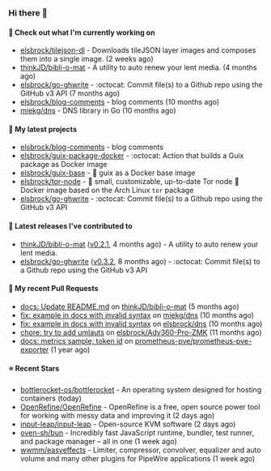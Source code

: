 ### Hi there 👋

#### 👷 Check out what I'm currently working on

- [elsbrock/tilejson-dl](https://github.com/elsbrock/tilejson-dl) - Downloads tileJSON layer images and composes them into a single image. (2 weeks ago)
- [thinkJD/bibli-o-mat](https://github.com/thinkJD/bibli-o-mat) - A utility to auto renew your lent media. (4 months ago)
- [elsbrock/go-ghwrite](https://github.com/elsbrock/go-ghwrite) - :octocat: Commit file(s) to a Github repo using the GitHub v3 API (7 months ago)
- [elsbrock/blog-comments](https://github.com/elsbrock/blog-comments) - blog comments (10 months ago)
- [miekg/dns](https://github.com/miekg/dns) - DNS library in Go (10 months ago)

#### 🌱 My latest projects

- [elsbrock/blog-comments](https://github.com/elsbrock/blog-comments) - blog comments
- [elsbrock/guix-package-docker](https://github.com/elsbrock/guix-package-docker) - :octocat: Action that builds a Guix package as Docker image
- [elsbrock/guix-base](https://github.com/elsbrock/guix-base) - :whale: guix as a Docker base image
- [elsbrock/tor-node](https://github.com/elsbrock/tor-node) - :rocket: small, customizable, up-to-date Tor node :whale: Docker image based on the Arch Linux `tor` package
- [elsbrock/go-ghwrite](https://github.com/elsbrock/go-ghwrite) - :octocat: Commit file(s) to a Github repo using the GitHub v3 API

#### 🔭 Latest releases I've contributed to

- [thinkJD/bibli-o-mat](https://github.com/thinkJD/bibli-o-mat) ([v0.2.1](https://github.com/thinkJD/bibli-o-mat/releases/tag/v0.2.1), 4 months ago) - A utility to auto renew your lent media.
- [elsbrock/go-ghwrite](https://github.com/elsbrock/go-ghwrite) ([v0.3.2](https://github.com/elsbrock/go-ghwrite/releases/tag/v0.3.2), 8 months ago) - :octocat: Commit file(s) to a Github repo using the GitHub v3 API

#### 🔨 My recent Pull Requests

- [docs: Update README.md](https://github.com/thinkJD/bibli-o-mat/pull/25) on [thinkJD/bibli-o-mat](https://github.com/thinkJD/bibli-o-mat) (5 months ago)
- [fix: example in docs with invalid syntax](https://github.com/miekg/dns/pull/1401) on [miekg/dns](https://github.com/miekg/dns) (10 months ago)
- [fix: example in docs with invalid syntax](https://github.com/elsbrock/dns/pull/1) on [elsbrock/dns](https://github.com/elsbrock/dns) (10 months ago)
- [chore: try to add umlauts](https://github.com/elsbrock/Adv360-Pro-ZMK/pull/1) on [elsbrock/Adv360-Pro-ZMK](https://github.com/elsbrock/Adv360-Pro-ZMK) (11 months ago)
- [docs: metrics sample; token id](https://github.com/prometheus-pve/prometheus-pve-exporter/pull/114) on [prometheus-pve/prometheus-pve-exporter](https://github.com/prometheus-pve/prometheus-pve-exporter) (1 year ago)

#### ⭐ Recent Stars

- [bottlerocket-os/bottlerocket](https://github.com/bottlerocket-os/bottlerocket) - An operating system designed for hosting containers (today)
- [OpenRefine/OpenRefine](https://github.com/OpenRefine/OpenRefine) - OpenRefine is a free, open source power tool for working with messy data and improving it (2 days ago)
- [input-leap/input-leap](https://github.com/input-leap/input-leap) - Open-source KVM software (2 days ago)
- [oven-sh/bun](https://github.com/oven-sh/bun) - Incredibly fast JavaScript runtime, bundler, test runner, and package manager – all in one (1 week ago)
- [wwmm/easyeffects](https://github.com/wwmm/easyeffects) - Limiter, compressor, convolver, equalizer and auto volume and many other plugins for PipeWire applications (1 week ago)
